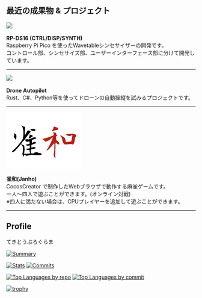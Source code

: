 ## 最近の成果物 & プロジェクト   
<p align="left">
<a href="https://github.com/Saisana299/RP-DS16-SYNTH"><img height="100" src="https://github.com/Saisana299/Saisana299/assets/46042980/c090658a-6f93-4086-b2c9-c9fcc2f80a8e"></img></a><br>
</p>


**RP-DS16 (CTRL/DISP/SYNTH)**  
Raspberry Pi Pico を使ったWavetableシンセサイザーの開発です。  
コントロール部、シンセサイズ部、ユーザーインターフェース部に分けて開発しています。  

<hr>

<p align="left">
<a href="https://github.com/drone-autopilot"><img height="100" src="https://stormsend1.djicdn.com/tpc/uploads/sku/cover/9e4b5fd8-325d-47b2-80ee-f47542134048@retina_small.png"></img></a><br>
</p>

**Drone Autopilot**  
Rust、C#、Python等を使ってドローンの自動操縦を試みるプロジェクトです。

<hr>
<p align="left">
<a href="https://github.com/Janho-Dev/Janho"><img height="150" src="https://github.com/Janho-Dev/Janho/blob/master/assets/resources/title/janho_logo.png"></img></a><br>
</p>

**雀和(Janho)**  
CocosCreator で制作したWebブラウザで動作する麻雀ゲームです。  
一人～四人で遊ぶことができます。(オンライン対戦)  
※四人に満たない場合は、CPUプレイヤーを追加して遊ぶことができます。
<hr>

## Profile  
てきとうぷろぐらま  

[![Summary](https://github-profile-summary-cards.vercel.app/api/cards/profile-details?username=Saisana299&theme=nord_bright)](https://github.com/vn7n24fzkq/github-profile-summary-cards)

[![Stats](http://github-profile-summary-cards.vercel.app/api/cards/stats?username=Saisana299&theme=nord_bright)](https://github.com/vn7n24fzkq/github-profile-summary-cards)
[![Commits](http://github-profile-summary-cards.vercel.app/api/cards/productive-time?username=Saisana299&utcOffset=8&theme=nord_bright)](https://github.com/vn7n24fzkq/github-profile-summary-cards)

[![Top Languages by repo](http://github-profile-summary-cards.vercel.app/api/cards/repos-per-language?username=Saisana299&theme=nord_bright)](https://github.com/vn7n24fzkq/github-profile-summary-cards)
[![Top Languages by commit](http://github-profile-summary-cards.vercel.app/api/cards/most-commit-language?username=Saisana299&theme=nord_bright)](https://github.com/vn7n24fzkq/github-profile-summary-cards)

[![trophy](https://github-profile-trophy.vercel.app/?username=Saisana299)](https://github.com/ryo-ma/github-profile-trophy)
